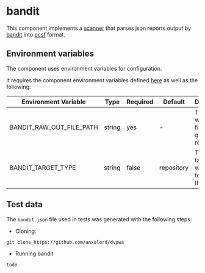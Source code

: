 # bandit

This component implements a [scanner](https://github.com/smithy-security/smithy/blob/main/sdk/component/component.go)
that parses json reports output by [bandit](https://github.com/securego/gosec) into [ocsf](https://github.com/ocsf) format.

## Environment variables

The component uses environment variables for configuration.

It requires the component
environment variables defined [here](https://github.com/smithy-security/smithy/blob/main/sdk/README.md#component) as well
as the following:

| Environment Variable     | Type   | Required | Default    | Description                                             |
|--------------------------|--------|----------|------------|---------------------------------------------------------|
| BANDIT\_RAW\_OUT\_FILE\_PATH  | string | yes      | -          | The path where to find the gosec report                 |
| BANDIT\_TARGET\_TYPE         | string | false    | repository | The type of target that was used to generate the report |

## Test data

The `bandit.json` file used in tests was generated with the following steps:

* Cloning:

```shell
git clone https://github.com/anxolerd/dvpwa
```

* Running bandit

```shell
todo
```
